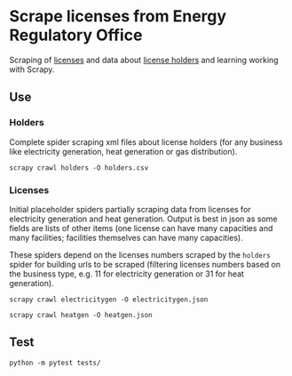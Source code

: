 # Scrape licenses from Energy Regulatory Office

Scraping of [licenses](http://licence.eru.cz/) and data about [license holders](https://www.eru.cz/licence/informace-o-drzitelich) and learning working with Scrapy.


## Use

### Holders

Complete spider scraping xml files about license holders (for any business like electricity generation, heat generation or gas distribution).

`scrapy crawl holders -O holders.csv`

### Licenses

Initial placeholder spiders partially scraping data from licenses for electricity generation and heat generation. Output is best in json as some fields are lists of other items (one license can have many capacities and many facilities; facilities themselves can have many capacities).

These spiders depend on the licenses numbers scraped by the `holders` spider for building urls to be scraped (filtering licenses numbers based on the business type, e.g. 11 for electricity generation or 31 for heat generation).

`scrapy crawl electricitygen -O electricitygen.json`

`scrapy crawl heatgen -O heatgen.json`


## Test

`python -m pytest tests/`
